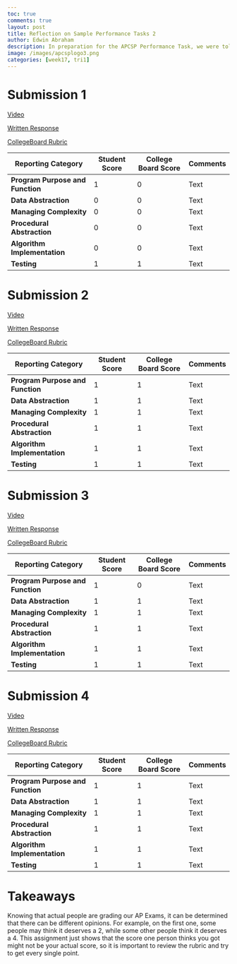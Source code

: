 ```yaml
---
toc: true
comments: true
layout: post
title: Reflection on Sample Performance Tasks 2
author: Edwin Abraham
description: In preparation for the APCSP Performance Task, we were told to review samples to see what we needed to include before the actual exam
image: /images/apcsplogo3.png
categories: [week17, tri1]
---
```


# Submission 1
[Video](https://secure-media.collegeboard.org/apc/ap-computer-science-principles-2022-create-performance-task-sample-i-video.mp4)

[Written Response](https://apcentral.collegeboard.org/media/pdf/ap-computer-science-principles-2022-create-performance-task-sample-i.pdf)

[CollegeBoard Rubric](https://drive.google.com/file/d/1HXDauimq8edpT0-aZ2iIujzLdIxtyKMx/view)


| Reporting Category | Student Score | College Board Score | Comments |
| ----------- | ----------- | ----------- | ----------- |
| **Program Purpose and Function** | 1 | 0 | Text |
| **Data Abstraction** | 0 | 0 | Text |
| **Managing Complexity** | 0 | 0 | Text |
| **Procedural Abstraction** | 0 | 0 | Text |
| **Algorithm Implementation** | 0 | 0 | Text |
| **Testing** | 1 | 1 | Text |

# Submission 2
[Video](https://www.youtube.com/watch?v=VTtZi_Cr4Cc)

[Written Response](https://apcentral.collegeboard.org/media/pdf/ap-computer-science-principles-2022-create-performance-task-sample-b.pdf)

[CollegeBoard Rubric](https://drive.google.com/file/d/1bzSueMdVVt3QVmkMCSKEkIVd9mZ3hQBP/view)

| Reporting Category | Student Score | College Board Score | Comments |
| ----------- | ----------- | ----------- | ----------- |
| **Program Purpose and Function** | 1 | 1 | Text |
| **Data Abstraction** | 1 | 1 | Text |
| **Managing Complexity** | 1 | 1 | Text |
| **Procedural Abstraction** | 1 | 1 | Text |
| **Algorithm Implementation** | 1 | 1 | Text |
| **Testing** | 1 | 1 | Text |

# Submission 3
[Video](https://www.youtube.com/shorts/TiKzQk5aK9k)

[Written Response](https://apcentral.collegeboard.org/media/pdf/ap-computer-science-principles-2022-create-performance-task-sample-d.pdf)

[CollegeBoard Rubric](https://drive.google.com/file/d/1dX7KNT9axip5DQDEYdIYbuajcrWUB4lR/view)

| Reporting Category | Student Score | College Board Score | Comments |
| ----------- | ----------- | ----------- | ----------- |
| **Program Purpose and Function** | 1 | 0 | Text |
| **Data Abstraction** | 1 | 1 | Text |
| **Managing Complexity** | 1 | 1 | Text |
| **Procedural Abstraction** | 1 | 1 | Text |
| **Algorithm Implementation** | 1 | 1 | Text |
| **Testing** | 1 | 1 | Text |

# Submission 4
[Video](https://secure-media.collegeboard.org/apc/ap-computer-science-principles-2022-create-performance-task-sample-g-video.mp4)

[Written Response](https://apcentral.collegeboard.org/media/pdf/ap-computer-science-principles-2022-create-performance-task-sample-g.pdf)

[CollegeBoard Rubric](https://drive.google.com/file/d/1so2WKNMi5vONuFCWZFFUqq8gVWNe_jCS/view)

| Reporting Category | Student Score | College Board Score | Comments |
| ----------- | ----------- | ----------- | ----------- |
| **Program Purpose and Function** | 1 | 1 | Text |
| **Data Abstraction** | 1 | 1 | Text |
| **Managing Complexity** | 1 | 1 | Text |
| **Procedural Abstraction** | 1 | 1 | Text |
| **Algorithm Implementation** | 1 | 1 | Text |
| **Testing** | 1 | 1 | Text |

# Takeaways
Knowing that actual people are grading our AP Exams, it can be determined that there can be different opinions. For example, on the first one, some people may think it deserves a 2, while some other people think it deserves a 4. This assignment just shows that the score one person thinks you got might not be your actual score, so it is important to review the rubric and try to get every single point.